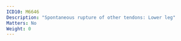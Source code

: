 ```yaml
---
ICD10: M6646
Description: "Spontaneous rupture of other tendons: Lower leg"
Matters: No
Weight: 0
---
```


